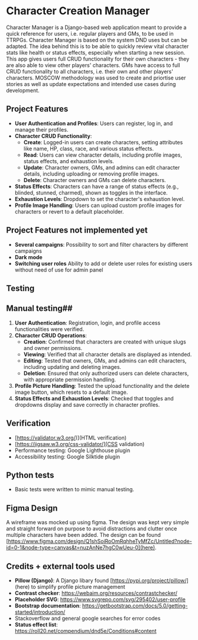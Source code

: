 # Character Creation Manager

Character Manager is a Django-based web application meant to provide a quick reference for users, i.e. regular players and GMs, to be used in TTRPGs. Character Manager is based on the system DND uses but can be adapted. The idea behind this is to be able to quickly review vital character stats like health or status effects, especially when starting a new session.
This app gives users full CRUD functionality for their own characters - they are also able to view other players' characters.
GMs have access to full CRUD functionality to all characters, i.e. their own and other players' characters.
MOSCOW methodology was used to create and priortise user stories as well as update expectations and intended use cases during development.

## Project Features

- **User Authentication and Profiles**: Users can register, log in, and manage their profiles.
- **Character CRUD Functionality**:
  - **Create**: Logged-in users can create characters, setting attributes like name, HP, class, race, and various status effects.
  - **Read**: Users can view character details, including profile images, status effects, and exhaustion levels.
  - **Update**: Character owners, GMs, and admins can edit character details, including uploading or removing profile images.
  - **Delete**: Character owners and GMs can delete characters.
- **Status Effects**: Characters can have a range of status effects (e.g., blinded, stunned, charmed), shown as toggles in the interface.
- **Exhaustion Levels**: Dropdown to set the character's exhaustion level.
- **Profile Image Handling**: Users can upload custom profile images for characters or revert to a default placeholder.

## Project Features not implemented yet
- **Several campaigns**: Possibility to sort and filter characters by different campaigns
- **Dark mode**
- **Switching user roles** Ability to add or delete user roles for existing users without need of use for admin panel

## Testing

## Manual testing##
1. **User Authentication**: Registration, login, and profile access functionalities were verified.
2. **Character CRUD Operations**:
   - **Creation**: Confirmed that characters are created with unique slugs and owner permissions.
   - **Viewing**: Verified that all character details are displayed as intended.
   - **Editing**: Tested that owners, GMs, and admins can edit characters, including updating and deleting images.
   - **Deletion**: Ensured that only authorized users can delete characters, with appropriate permission handling.
3. **Profile Picture Handling**: Tested the upload functionality and the delete image button, which resets to a default image.
4. **Status Effects and Exhaustion Levels**: Checked that toggles and dropdowns display and save correctly in character profiles.

## Verification
- [https://validator.w3.org/)](HTML verification)
- [https://jigsaw.w3.org/css-validator/](CSS validation)
- Performance testing: Google Lighthouse plugin
- Accessibility testing: Google Silktide plugin

## Python tests
- Basic tests were written to mimic manual testing.

## Figma Design

A wireframe was mocked up using figma. The design was kept very simple and straight forward on purpose to avoid distractions and clutter once multiple characters have been added. The design can be found [https://www.figma.com/design/Q1shSoiRoOmRqhheTyMfZc/Untitled?node-id=0-1&node-type=canvas&t=nuzAnNe7hgC0wUeu-0](here).


## Credits + external tools used

- **Pillow (Django)**: A Django libary found [https://pypi.org/project/pillow/] (here) to simplify profile picture management
- **Contrast checker**: https://webaim.org/resources/contrastchecker/
- **Placeholder SVG**: https://www.svgrepo.com/svg/295402/user-profile
- **Bootstrap documentation**: https://getbootstrap.com/docs/5.0/getting-started/introduction/
- Stackoverflow and general google searches for error codes
- **Status effect list**: https://roll20.net/compendium/dnd5e/Conditions#content



